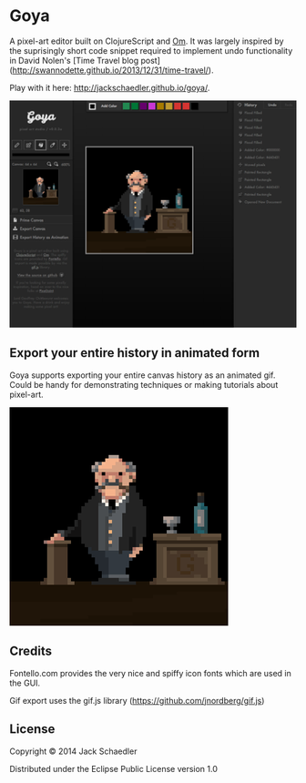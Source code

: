 # Goya

A pixel-art editor built on ClojureScript and [Om](https://github.com/swannodette/om). It was largely inspired by the suprisingly short
code snippet required to implement undo functionality in David Nolen's [Time Travel blog post]
(http://swannodette.github.io/2013/12/31/time-travel/).

Play with it here:
http://jackschaedler.github.io/goya/.


![Alt text](preview.png "Goya in Action")


## Export your entire history in animated form

Goya supports exporting your entire canvas history as an animated gif. Could be handy for demonstrating techniques or making tutorials about pixel-art.

![Alt text](animation-example.gif "Goya exports your history as an animation")

## Credits

Fontello.com provides the very nice and spiffy icon fonts which are used in the GUI.

Gif export uses the gif.js library (https://github.com/jnordberg/gif.js)


## License

Copyright © 2014 Jack Schaedler

Distributed under the Eclipse Public License version 1.0
